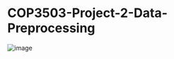# COP3503-Project-2-Data-Preprocessing


![image](https://user-images.githubusercontent.com/91800304/211174490-3b81b446-f396-4dc2-943d-da8fd5041786.png)

